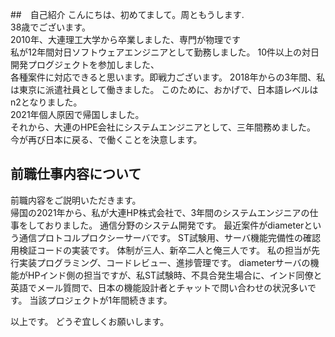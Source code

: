 ##　自己紹介
こんにちは、初めてまして。周ともうします.   
38歳でございます。   
2010年、大連理工大学から卒業しました、専門が物理です    
私が12年間対日ソフトウェアエンジニアとして勤務しました。
10件以上の対日開発プログジェクトを参加しました、   
各種案件に対応できると思います。即戦力ございます。
2018年からの3年間、私は東京に派遣社員として働きました。
このために、おかげで、日本語レベルはn2となりました。  
2021年個人原因で帰国しました。    
それから、大連のHPE会社にシステムエンジニアとして、三年間務めました。
今が再び日本に戻る、で働くことを決意します。   

## 前職仕事内容について
前職内容をご説明いただきます。  
帰国の2021年から、私が大連HP株式会社で、3年間のシステムエンジニアの仕事をしておりました。 
通信分野のシステム開発です。 
最近案件がdiameterという通信プロトコルプロクシーサーバです。
ST試験用、サーバ機能完備性の確認用検証コードの実装です。
体制が三人、新卒二人と俺三人です。
私の担当が先行実装プログラミング、コードレビュー、進捗管理です。
diameterサーバの機能がHPインド側の担当ですが、私ST試験時、不具合発生場合に、インド同僚と英語でメール質問で、日本の機能設計者とチャットで問い合わせの状況多いです。
当該プロジェクトが1年間続きます。

以上です。
どうぞ宜しくお願いします。  

